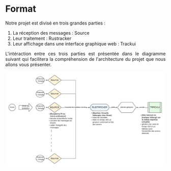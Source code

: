 # Format

Notre projet est divisé en trois grandes parties :

1. La réception des messages : Source
2. Leur traitement : Rustracker
3. Leur affichage dans une interface graphique web : Trackui

<p style="text-align:justify;"> 
L'intéraction entre ces trois parties est présentée dans le diagramme suivant qui facilitera la compréhension de l'architecture du projet que nous allons vous présenter. </p>

![Diagramme rustracker](images/rustracker.png)

